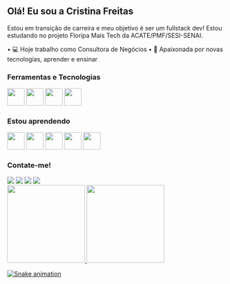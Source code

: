 ## Olá! Eu sou a Cristina Freitas
Estou em transição de carreira e meu objetivo é ser um fullstack dev! Estou estudando no projeto Floripa Mais Tech da ACATE/PMF/SESI-SENAI. 

•	💻 Hoje trabalho como Consultora de Negócios
•	💞 Apaixonada por novas tecnologias, aprender e ensinar

### Ferramentas e Tecnologias
<img loading="lazy" src="https://cdn.jsdelivr.net/gh/devicons/devicon/icons/git/git-original.svg" width="40" height="40"/>  <img loading="lazy" src="https://cdn.jsdelivr.net/gh/devicons/devicon@latest/icons/react/react-original.svg" width="40" height="40"/> <img loading="lazy" src="https://cdn.jsdelivr.net/gh/devicons/devicon@latest/icons/postgresql/postgresql-original-wordmark.svg" width="40" height="40"/> <img loading="lazy" src="https://cdn.jsdelivr.net/gh/devicons/devicon@latest/icons/json/json-original.svg" width="40" height="40"/>

### Estou aprendendo
<img loading="lazy" src="https://cdn.jsdelivr.net/gh/devicons/devicon@latest/icons/html5/html5-original-wordmark.svg" width="40" height="40"/> <img loading="lazy" src="https://cdn.jsdelivr.net/gh/devicons/devicon@latest/icons/css3/css3-original-wordmark.svg" width="40" height="40"/> <img loading="lazy" src="https://cdn.jsdelivr.net/gh/devicons/devicon@latest/icons/javascript/javascript-original.svg" width="40" height="40"/> <img loading="lazy" src="https://cdn.jsdelivr.net/gh/devicons/devicon@latest/icons/java/java-original-wordmark.svg" width="40" height="40"/> <img loading="lazy" src="https://cdn.jsdelivr.net/gh/devicons/devicon@latest/icons/python/python-original-wordmark.svg" width="40" height="40"/>

### Contate-me!
<div>
<a href="https://www.linkedin.com/in/cristina-freitas-fln/" target="_blank"><img loading="lazy" src="https://img.shields.io/badge/-LinkedIn-%230077B5?style=for-the-badge&logo=linkedin&logoColor=white" target="_blank"></a>
<a href="https://instagram.com/criss_fln/" target="_blank"><img loading="lazy" src="https://img.shields.io/badge/-Instagram-%23E4405F?style=for-the-badge&logo=instagram&logoColor=white" target="_blank"></a>
<a href = "mailto:crisjf.tina@gmail.com"><img loading="lazy" src="https://img.shields.io/badge/Gmail-D14836?style=for-the-badge&logo=gmail&logoColor=white" target="_blank"></a>
<a href="https://www.youtube.com/@CrisTina-ns1gp" target="_blank"><img loading="lazy" src="https://img.shields.io/badge/YouTube-FF0000?style=for-the-badge&logo=youtube&logoColor=white" target="_blank"></a>
</div>

<div>
<a href="https://github.com/Cristina-Freitas">
<img loading="lazy" height="180em" src="https://github-readme-stats.vercel.app/api/top-langs/?username=Cristina-Freitas&layout=compact&langs_count=7&theme=dracula"/>
<img loading="lazy" height="180em" src="https://github-readme-stats.vercel.app/api?username=Cristina-Freitas&show_icons=true&theme=dracula&include_all_commits=true&count_private=true"/>
</div>
  
![Snake animation](https://github.com/Cristina-Freitas/Cristina-Freitas/blob/output/github-contribution-grid-snake.svg)
